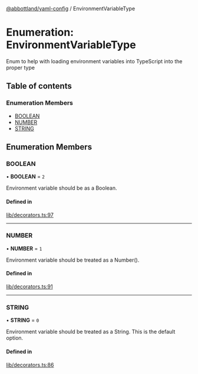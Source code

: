 [@abbottland/yaml-config](../README.md) / EnvironmentVariableType

# Enumeration: EnvironmentVariableType

Enum to help with loading environment variables into TypeScript into the proper type

## Table of contents

### Enumeration Members

- [BOOLEAN](EnvironmentVariableType.md#boolean)
- [NUMBER](EnvironmentVariableType.md#number)
- [STRING](EnvironmentVariableType.md#string)

## Enumeration Members

### BOOLEAN

• **BOOLEAN** = ``2``

Environment variable should be as a Boolean.

#### Defined in

[lib/decorators.ts:97](https://github.com/pbabbott/home-web-apps/blob/7135569/packages/yaml-config/src/lib/decorators.ts#L97)

___

### NUMBER

• **NUMBER** = ``1``

Environment variable should be treated as a Number().

#### Defined in

[lib/decorators.ts:91](https://github.com/pbabbott/home-web-apps/blob/7135569/packages/yaml-config/src/lib/decorators.ts#L91)

___

### STRING

• **STRING** = ``0``

Environment variable should be treated as a String.  This is the default option.

#### Defined in

[lib/decorators.ts:86](https://github.com/pbabbott/home-web-apps/blob/7135569/packages/yaml-config/src/lib/decorators.ts#L86)
